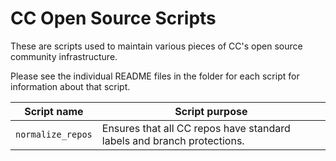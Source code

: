 # CC Open Source Scripts

These are scripts used to maintain various pieces of CC's open source community infrastructure.

Please see the individual README files in the folder for each script for information about that script.


| Script name          | Script purpose                                                         |
|----------------------|------------------------------------------------------------------------|
| `normalize_repos`   | Ensures that all CC repos have standard labels and branch protections. |
